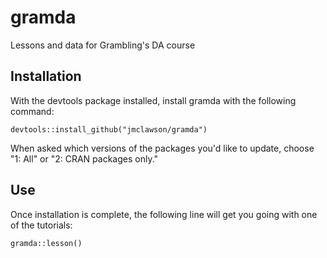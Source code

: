 # gramda

Lessons and data for Grambling's DA course

## Installation
With the devtools package installed, install gramda with the following command:

```{r}
devtools::install_github("jmclawson/gramda")
```

When asked which versions of the packages you'd like to update, choose "1: All" or "2: CRAN packages only."

## Use
Once installation is complete, the following line will get you going with one of the tutorials:

```{r}
gramda::lesson()
```
